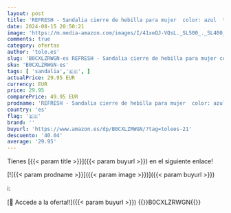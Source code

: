 ```yaml
---
layout: post
title: 'REFRESH - Sandalia cierre de hebilla para mujer  color: azul  talla: 38'
date: 2024-08-15 20:50:21
image: 'https://m.media-amazon.com/images/I/41xeQJ-VQsL._SL500_._SL400_.jpg'
comments: true
category: ofertas
author: 'tole.es'
slug: 'B0CXLZRWGN-es REFRESH - Sandalia cierre de hebilla para mujer color:...'
sku: 'B0CXLZRWGN-es'
tags: [ 'sandalia','🇪🇸', ]
actualPrice: 29.95 EUR
currency: EUR
price: 29.95
comparePrice: 49.95 EUR
prodname: 'REFRESH - Sandalia cierre de hebilla para mujer  color: azul  talla: 38'
country: 'es'
flag: '🇪🇸'
brand: ''
buyurl: 'https://www.amazon.es/dp/B0CXLZRWGN/?tag=tolees-21'
descuento: '40.04'
average: '29.95'
---
```


Tienes [{{< param title >}}]({{< param buyurl >}}) en el siguiente enlace!

[![{{< param prodname >}}]({{< param image >}})]({{< param buyurl >}})

ℹ️:


[🛒 Accede a la oferta!!]({{< param buyurl >}})
{{<world>}}B0CXLZRWGN{{</world>}}
